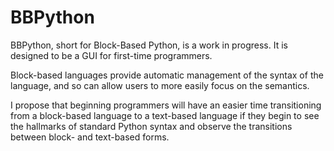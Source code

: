 # BBPython
BBPython, short for Block-Based Python, is a work in progress. It is designed to be a GUI for first-time programmers.

Block-based languages provide automatic management of the syntax of the language, and so can allow users to more easily focus on the semantics.

I propose that beginning programmers will have an easier time transitioning from a block-based language to a text-based language if they begin to see the hallmarks of standard Python syntax and observe the transitions between block- and text-based forms.
